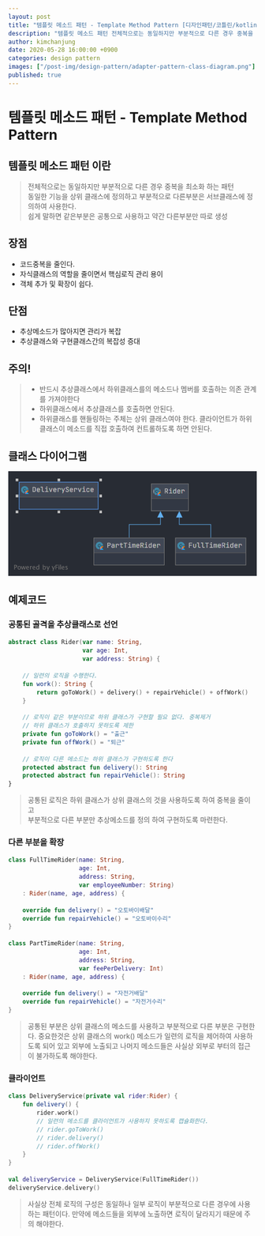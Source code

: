 ```yaml
---
layout: post
title: "템플릿 메소드 패턴 - Template Method Pattern [디자인패턴/코틀린/kotlin]"
description: "템플릿 메소드 패턴 전체적으로는 동일하지만 부분적으로 다른 경우 중복을 최소화 하는 패턴 동일한 기능을 상위 클래스에 정의하고 부분적으로 다른부분은 서브클래스에 정의하여 사용한다" 
author: kimchanjung
date: 2020-05-28 16:00:00 +0900
categories: design pattern
images: ["/post-img/design-pattern/adapter-pattern-class-diagram.png"]
published: true
---
```


# 템플릿 메소드 패턴 - Template Method Pattern

## 템플릿 메소드 패턴 이란 
> 전체적으로는 동일하지만 부분적으로 다른 경우 중복을 최소화 하는 패턴  
> 동일한 기능을 상위 클래스에 정의하고 부분적으로 다른부분은 서브클래스에 정의하여 사용한다.  
> 쉽게 말하면 같은부분은 공통으로 사용하고 약간 다른부분만 따로 생성

## 장점
- 코드중복을 줄인다.
- 자식클래스의 역할을 줄이면서 핵심로직 관리 용이
- 객체 추가 및 확장이 쉽다.

## 단점
- 추상메소드가 많아지면 관리가 복잡
- 추상클래스와 구현클래스간의 복잡성 증대

## 주의!
> - 반드시 추상클래스에서 하위클래스를의 메소드나 멤버를 호출하는 의존 관계를 가져야한다
> - 하위클래스에서 추상클래스를 호출하면 안된다.
> - 하위클래스를 핸들링하는 주체는 상위 클래스여야 한다. 클라이언트가 하위 클래스이 메소드를 직접 호출하여 컨트롤하도록 하면 안된다.


## 클래스 다이어그램
![class-diagram](/post-img/design-pattern/template-method-pattern-class-diagram.png)


## 예제코드

### 공통된 골격을 추상클래스로 선언
```kotlin
abstract class Rider(var name: String,
                     var age: Int,
                     var address: String) {

    // 일련의 로직을 수행한다.
    fun work(): String {
        return goToWork() + delivery() + repairVehicle() + offWork()
    }

    // 로직이 같은 부분이므로 하위 클래스가 구현할 필요 없다. 중복제거
    // 하위 클래스가 호출하지 못하도록 제한
    private fun goToWork() = "출근"
    private fun offWork() = "퇴근"

    // 로직이 다른 메소드는 하위 클래스가 구현하도록 한다
    protected abstract fun delivery(): String
    protected abstract fun repairVehicle(): String
}
```
> 공통된 로직은 하위 클래스가 상위 클래스의 것을 사용하도록 하여 중복을 줄이고  
> 부분적으로 다른 부분만 추상메소드를 정의 하여 구현하도록 마련한다. 

### 다른 부분을 확장
```kotlin
class FullTimeRider(name: String,
                    age: Int,
                    address: String,
                    var employeeNumber: String)
    : Rider(name, age, address) {

    override fun delivery() = "오토바이배달"
    override fun repairVehicle() = "오토바이수리"
}

class PartTimeRider(name: String,
                    age: Int,
                    address: String,
                    var feePerDelivery: Int)
    : Rider(name, age, address) {

    override fun delivery() = "자전거배달"
    override fun repairVehicle() = "자전거수리"
}
```
> 공통된 부분은 상위 클래스의 메소드를 사용하고 부분적으로 다른 부분은 구현한다.
> 중요한것은 상위 클래스의 work() 메소드가 일련의 로직을 제어하여 사용하도록 되어 있고 외부에 노출되고 나머지 메소드들은 사실상 외부로 부터의 접근이 불가하도록 해야한다.

### 클라이언트
```kotlin
class DeliveryService(private val rider:Rider) {
    fun delivery() {
        rider.work()
        // 일련의 메소드를 클라이언트가 사용하지 못하도록 캡슐화한다.
        // rider.goToWork()
        // rider.delivery()
        // rider.offWork()
    }
}

val deliveryService = DeliveryService(FullTimeRider())
deliveryService.delivery()
```
> 사실상 전체 로직의 구성은 동일하나 일부 로직이 부분적으로 다른 경우에 사용하는 패턴이다. 만약에 메소드들을 외부에 노출하면 로직이 달라지기 때문에 주의 해야한다.
